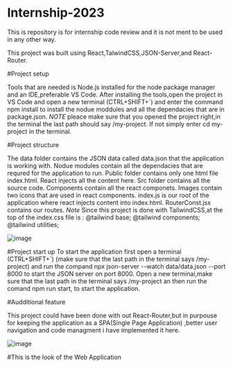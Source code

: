 # Internship-2023
This is repository is for internship code review and it is not ment to be used in any other way.

This project was built using React,TalwindCSS,JSON-Server,and React-Router.

#Project setup

Tools that are needed is Node.js installed for the node package manager and an IDE,preferable VS Code.
After installing the tools,open the project in VS Code and open a new terminal (CTRL+SHIFT+`) 
and enter the command npm install to install the nodue moddules
and all the dependacies that are in package.json.
*NOTE* pleace make sure that you opened the project right,in the terminal the last path should say /my-project.
If not simply enter cd my-project in the terminal.

#Project structure

The data folder contains the JSON data called data.json that the application is working with.
Nodue modules contain all the dependacies that are requred for the application to run.
Public folder contains only one html file index.html.
React injects all the content here.
Src folder contains all the source code.
Components contain all the react componets.
Images contain two icons that are used in react components.
index.js is our root of the application where react injects content into index.html.
RouterConst.jsx contains our routes.
*Note*
Since this project is done with TailwindCSS,at the top of the index.css file is :
@tailwind base;
@tailwind components;
@tailwind utilities;



![image](https://user-images.githubusercontent.com/127392785/224554190-53314c00-e2fe-4fbd-a013-45cce1e4511a.png)


#Project start up
To start the application first open a terminal (CTRL+SHIFT+`) 
(make sure that the last path in the terminal says /my-project)
and run the compand npx json-server --watch data/data.json --port 8000
to start the JSON server on port 8000.
Open a new terminal,make sure that the last path in the terminal says /my-project
an then run the comand npm run start, to start the application.

#Audditional feature

This project could have been done with out React-Router,but in purpouse for keeping the application
as a SPA(Single Page Application) ,better user navigation and code managment i have implemented it here.


![image](https://user-images.githubusercontent.com/127392785/224556314-a8400b5f-014f-42ed-9729-2987a1e049ce.png)

#This is the look of the Web Application

